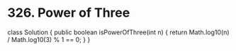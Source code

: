 # 326. Power of Three

class Solution { public boolean isPowerOfThree\(int n\) { return Math.log10\(n\) / Math.log10\(3\) % 1 == 0; } }

